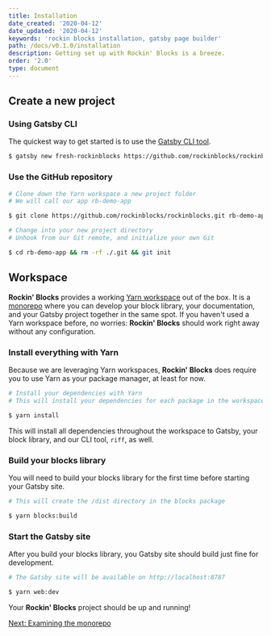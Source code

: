 ```yaml
---
title: Installation
date_created: '2020-04-12'
date_updated: '2020-04-12'
keywords: 'rockin blocks installation, gatsby page builder'
path: /docs/v0.1.0/installation
description: Getting set up with Rockin' Blocks is a breeze.
order: '2.0'
type: document
---
```

## Create a new project

### Using Gatsby CLI

The quickest way to get started is to use the [Gatsby CLI tool](https://www.gatsbyjs.com/docs/reference/gatsby-cli/).

```bash
$ gatsby new fresh-rockinblocks https://github.com/rockinblocks/rockinblocks
```

### Use the GitHub repository

```bash
# Clone down the Yarn workspace a new project folder
# We will call our app rb-demo-app

$ git clone https://github.com/rockinblocks/rockinblocks.git rb-demo-app

# Change into your new project directory
# Unhook from our Git remote, and initialize your own Git

$ cd rb-demo-app && rm -rf ./.git && git init

```


## Workspace

**Rockin' Blocks** provides a working [Yarn workspace](https://classic.yarnpkg.com/en/docs/workspaces/) out of the box. It is a [monorepo](https://www.atlassian.com/git/tutorials/monorepos) where you can develop your block library, your documentation, and your Gatsby project together in the same spot. If you haven't used a Yarn workspace before, no worries: **Rockin' Blocks** should work right away without any configuration.

### Install everything with Yarn

Because we are leveraging Yarn workspaces, **Rockin' Blocks** does require you to use Yarn as your package manager, at least for now.

```bash
# Install your dependencies with Yarn
# This will install your dependencies for each package in the workspace

$ yarn install
```

This will install all dependencies throughout the workspace to Gatsby, your block library, and our CLI tool, `riff`, as well.

### Build your blocks library

You will need to build your blocks library for the first time before starting your Gatsby site.

```bash
# This will create the /dist directory in the blocks package

$ yarn blocks:build
```

### Start the Gatsby site

After you build your blocks library, you Gatsby site should build just fine for development.

```bash
# The Gatsby site will be available on http://localhost:8787

$ yarn web:dev
```

Your **Rockin' Blocks** project should be up and running!

[Next: Examining the monorepo](/docs/v0.1.0/monorepo)
